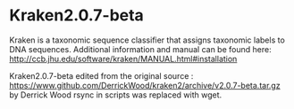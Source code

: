 # Kraken2.0.7-beta
Kraken is a taxonomic sequence classifier that assigns taxonomic labels to DNA sequences. 
Additional information and manual can be found here: http://ccb.jhu.edu/software/kraken/MANUAL.html#installation

Kraken2.0.7-beta edited from the original source : https://www.github.com/DerrickWood/kraken2/archive/v2.0.7-beta.tar.gz by Derrick Wood
rsync in scripts was replaced with wget.

